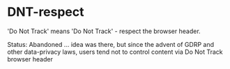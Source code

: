 # DNT-respect
'Do Not Track' means 'Do Not Track' - respect the browser header.

Status: Abandoned 
... idea was there, but since the advent of GDRP and other data-privacy laws, users tend not to control content via Do Not Track browser header
